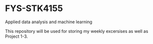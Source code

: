 # FYS-STK4155
Applied data analysis and machine learning

This repository will be used for storing my weekly excersises as well as Project 1-3. 
